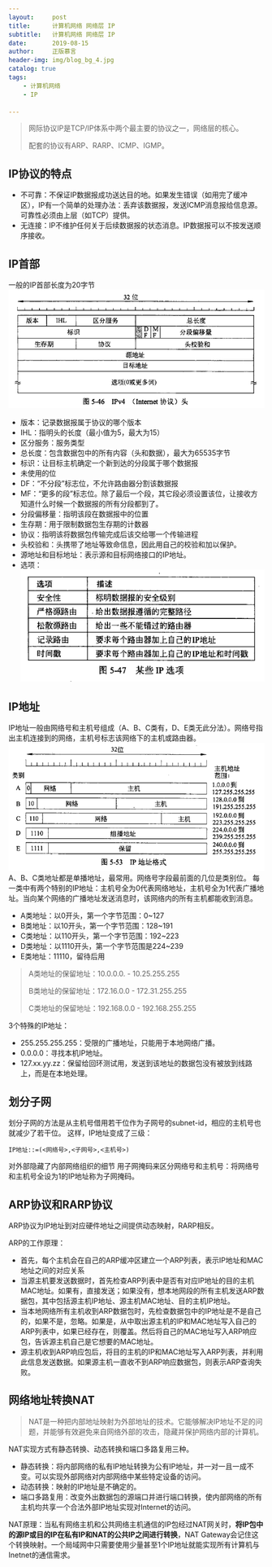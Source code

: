 ```yaml
---
layout:     post
title:      计算机网络 网络层 IP
subtitle:   计算机网络 网络层 IP
date:       2019-08-15
author:     正版慕言
header-img: img/blog_bg_4.jpg
catalog: true
tags:
    - 计算机网络
    - IP

---
```


> 网际协议IP是TCP/IP体系中两个最主要的协议之一，网络层的核心。
>
>  配套的协议有ARP、RARP、ICMP、IGMP。

## IP协议的特点

* 不可靠：不保证IP数据报成功送达目的地。如果发生错误（如用完了缓冲区），IP有一个简单的处理办法：丢弃该数据报，发送ICMP消息报给信息源。可靠性必须由上层（如TCP）提供。
* 无连接：IP不维护任何关于后续数据报的状态消息。IP数据报可以不按发送顺序接收。

## IP首部

一般的IP首部长度为20字节
![0324cd58dfe64dd1073de4eb9410c72a.png](/img/ComputerNetworks/计算机网络-IPv4协议头.png)

* 版本：记录数据报属于协议的哪个版本
* IHL：指明头的长度（最小值为5，最大为15）
* 区分服务：服务类型
* 总长度：包含数据包中的所有内容（头和数据），最大为65535字节
* 标识：让目标主机确定一个新到达的分段属于哪个数据报
* 未使用的位
* DF：“不分段”标志位，不允许路由器分割该数据报
* MF：“更多的段”标志位。除了最后一个段，其它段必须设置该位，让接收方知道什么时候一个数据报的所有分段都到了。
* 分段偏移量：指明该段在数据报中的位置
* 生存期：用于限制数据包生存期的计数器
* 协议：指明该将数据包传输完成后该交给哪一个传输进程
* 头校验和：头携带了地址等致命信息，因此用自己的校验和加以保护。
* 源地址和目标地址：表示源和目标网络接口的IP地址。
* 选项：![a5482ddd2e9e0656582e81001658574e.png](/img/ComputerNetworks/计算机网络-一些IP选项.png)

## IP地址
IP地址一般由网络号和主机号组成（A、B、C类有，D、E类无此分法）。网络号指出主机连接到的网络，主机号标志该网络下的主机或路由器。
![2bcfa3e91aededc053ef2ad7a4935de7.png](/img/ComputerNetworks/计算机网络-五类IP地址.png)
A、B、C类地址都是单播地址，最常用。网络号字段最前面的几位是类别位。
每一类中有两个特别的IP地址：主机号全为0代表网络地址，主机号全为1代表广播地址。当向某个网络的广播地址发送消息时，该网络内的所有主机都能收到消息。

* A类地址：以0开头，第一个字节范围：0~127
* B类地址：以10开头，第一个字节范围：128~191
* C类地址：以110开头，第一个字节范围：192~223
* D类地址：以1110开头，第一个字节范围是224~239
* E类地址：11110，留待后用

> A类地址的保留地址：10.0.0.0. - 10.25.255.255
> 
> B类地址的保留地址：172.16.0.0 - 172.31.255.255
> 
> C类地址的保留地址：192.168.0.0 - 192.168.255.255

3个特殊的IP地址：

* 255.255.255.255：受限的广播地址，只能用于本地网络广播。
* 0.0.0.0：寻找本机IP地址。
* 127.xx.yy.zz：保留给回环测试用，发送到该地址的数据包没有被放到线路上，而是在本地处理。

## 划分子网
划分子网的方法是从主机号借用若干位作为子网号的subnet-id，相应的主机号也就减少了若干位。
这样，IP地址变成了三级：
```
IP地址::=(<网络号>,<子网号>,<主机号>)
```
对外部隐藏了内部网络组织的细节
用子网掩码来区分网络号和主机号：将网络号和主机号全设为1的IP地址称为子网掩码。

## ARP协议和RARP协议
ARP协议为IP地址到对应硬件地址之间提供动态映射，RARP相反。

ARP的工作原理：

* 首先，每个主机会在自己的ARP缓冲区建立一个ARP列表，表示IP地址和MAC地址之间的对应关系
* 当源主机要发送数据时，首先检查ARP列表中是否有对应IP地址的目的主机MAC地址。如果有，直接发送；如果没有，想本地网段的所有主机发送ARP数据包，其中包括源主机IP地址、源主机MAC地址、目的主机IP地址。
* 当本地网络所有主机收到ARP数据包时，先检查数据包中的IP地址是不是自己的，如果不是，忽略。如果是，从中取出源主机的IP和MAC地址写入自己的ARP列表中，如果已经存在，则覆盖。然后将自己的MAC地址写入ARP响应包，告诉源主机自己是它想要的MAC地址。
* 源主机收到ARP响应包后，将目的主机的IP和MAC地址写入ARP列表，并利用此信息发送数据。如果源主机一直收不到ARP响应数据包，则表示ARP查询失败。

## 网络地址转换NAT
> NAT是一种把内部地址映射为外部地址的技术。它能够解决IP地址不足的问题，并能够有效避免来自网络外部的攻击，隐藏并保护网络内部的计算机。

NAT实现方式有静态转换、动态转换和端口多路复用三种。

* 静态转换：将内部网络的私有IP地址转换为公有IP地址，并一对一且一成不变。可以实现外部网络对内部网络中某些特定设备的访问。
* 动态转换：映射的IP地址是不确定的。
* 端口多路复用：改变外出数据包的源端口并进行端口转换，使内部网络的所有主机均共享一个合法外部IP地址实现对Internet的访问。

NAT原理：当私有网络主机和公共网络主机通信的IP包经过NAT网关时，**将IP包中的源IP或目的IP在私有IP和NAT的公共IP之间进行转换**，NAT Gateway会记住这个转换映射。一个局域网中只需要使用少量甚至1个IP地址就能实现所有计算机与Inetnet的通信需求。

